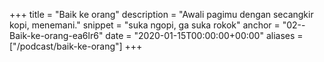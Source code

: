 +++ 
title = "Baik ke orang" 
description = "Awali pagimu dengan secangkir kopi, menemani." 
snippet = "suka ngopi, ga suka rokok" 
anchor = "02--Baik-ke-orang-ea6lr6" 
date = "2020-01-15T00:00:00+00:00" 
aliases = ["/podcast/baik-ke-orang"] 
+++ 